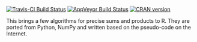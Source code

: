 [![Travis-CI Build Status](https://travis-ci.org/nlmixrdevelopment/PreciseSums.svg?branch=master)](https://travis-ci.org/nlmixrdevelopment/PreciseSums)
[![AppVeyor Build Status](https://ci.appveyor.com/api/projects/status/github/mattfidler/PreciseSums?branch=master&svg=true)](https://ci.appveyor.com/project/mattfidler/PreciseSums)
[![CRAN version](http://www.r-pkg.org/badges/version/PreciseSums)](https://cran.r-project.org/package=PreciseSums)

This brings a few algorithms for precise sums and products to R.  They
are ported from Python, NumPy and written based on the pseudo-code on
the Internet.
